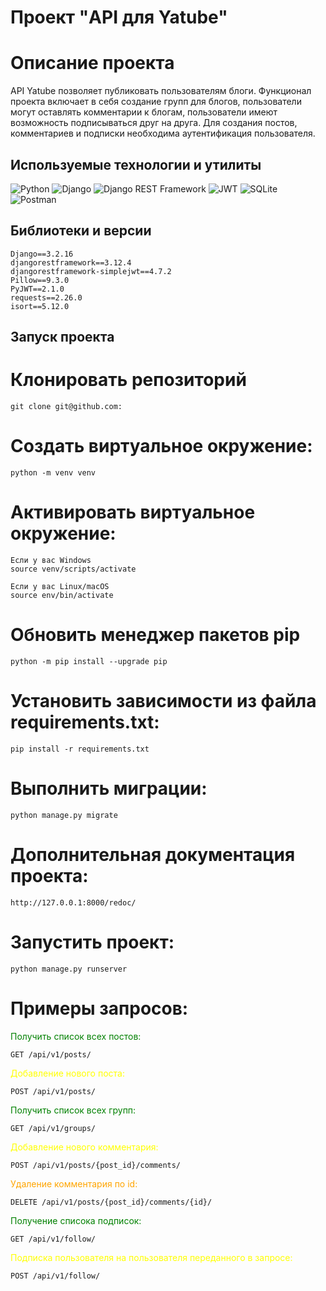 # Проект "API для Yatube"

# Описание проекта

API Yatube позволяет публиковать пользователям блоги.
Функционал проекта включает в себя создание групп для блогов,
пользователи могут оставлять комментарии к блогам,
пользователи имеют возможность подписываться друг на друга.
Для создания постов, комментариев и подписки необходима аутентификация пользователя.

## Используемые технологии и утилиты

![Python](https://img.shields.io/badge/Python-3776AB?style=flat&logo=python&logoColor=white)
![Django](https://img.shields.io/badge/Django-092E20?style=flat&logo=django&logoColor=white)
![Django REST Framework](https://img.shields.io/badge/Django_REST_Framework-ff1709?style=flat&logo=django&logoColor=white)
![JWT](https://img.shields.io/badge/JWT-000000?style=flat&logo=json-web-tokens)
![SQLite](https://img.shields.io/badge/SQLite-003B57?style=flat&logo=sqlite&logoColor=white)
![Postman](https://img.shields.io/badge/Postman-FF6C37?style=flat&logo=postman&logoColor=white)

## Библиотеки и версии

```
Django==3.2.16
djangorestframework==3.12.4
djangorestframework-simplejwt==4.7.2
Pillow==9.3.0
PyJWT==2.1.0
requests==2.26.0
isort==5.12.0
```

## Запуск проекта

# Клонировать репозиторий

```
git clone git@github.com:
```

# Cоздать виртуальное окружение:

```
python -m venv venv
```

# Активировать виртуальное окружение:

```
Если у вас Windows
source venv/scripts/activate
    
Если у вас Linux/macOS
source env/bin/activate
```

# Обновить менеджер пакетов pip

```
python -m pip install --upgrade pip
```

# Установить зависимости из файла requirements.txt:

```
pip install -r requirements.txt
```

# Выполнить миграции:

```
python manage.py migrate
```

# Дополнительная документация проекта:

```
http://127.0.0.1:8000/redoc/
```

# Запустить проект:

```
python manage.py runserver
```

# Примеры запросов:

<font color="green">Получить список всех постов:</font>

```
GET /api/v1/posts/
```

<font color="yellow">Добавление нового поста:</font>
```
POST /api/v1/posts/
```

<font color="green">Получить список всех групп:</font>
```
GET /api/v1/groups/
```

<font color="yellow">Добавление нового комментария:</font>
```
POST /api/v1/posts/{post_id}/comments/
```
<font color="orange">Удаление комментария по id:</font>
```
DELETE /api/v1/posts/{post_id}/comments/{id}/
```

<font color="green">Получение списока подписок:</font>
```
GET /api/v1/follow/
```

<font color="yellow">Подписка пользователя на пользователя переданного в запросе:</font>
```
POST /api/v1/follow/
```
